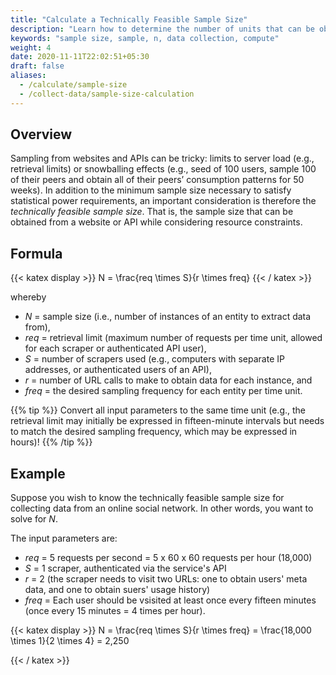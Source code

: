 ```yaml
---
title: "Calculate a Technically Feasible Sample Size"
description: "Learn how to determine the number of units that can be obtained from a website or API."
keywords: "sample size, sample, n, data collection, compute"
weight: 4
date: 2020-11-11T22:02:51+05:30
draft: false
aliases:
  - /calculate/sample-size
  - /collect-data/sample-size-calculation
---
```


## Overview
Sampling from websites and APIs can be tricky: limits to server load (e.g., retrieval limits) or snowballing effects (e.g., seed of 100 users, sample 100 of their peers and obtain all of their peers’ consumption patterns for 50 weeks). In addition to the minimum sample size necessary to satisfy statistical power requirements, an important consideration is therefore the *technically feasible sample size*. That is, the sample size that can be obtained from a website or API while considering resource constraints.


## Formula
{{< katex display  >}}
N = \frac{req \times S}{r \times freq}
{{< / katex >}}

whereby
- $N$ = sample size (i.e., number of instances of an entity to extract data from),
- $req$ = retrieval limit (maximum number of requests per time unit, allowed for each scraper or authenticated API user),
- $S$ = number of scrapers used (e.g., computers with separate IP addresses, or authenticated users of an API),
- $r$ = number of URL calls to make to obtain data for each instance, and
- $freq$ = the desired sampling frequency for each entity per time unit.

{{% tip %}}
Convert all input parameters to the same time unit (e.g., the retrieval limit may initially be expressed in fifteen-minute intervals but needs to match the desired sampling frequency, which may be expressed in hours)!
{{% /tip %}}


## Example
Suppose you wish to know the technically feasible sample size for collecting data from an online social network. In other words, you want to solve for $N$.

The input parameters are:

- $req$ = 5 requests per second = 5 x 60 x 60 requests per hour (18,000)
- $S$ = 1 scraper, authenticated via the service's API
- $r$ = 2 (the scraper needs to visit two URLs: one to obtain users' meta data, and one to obtain suers' usage history)
- $freq$ = Each user should be vsisited at least once every fifteen minutes (once every 15 minutes = 4 times per hour).

{{< katex display  >}}
N = \frac{req \times S}{r \times freq} = \frac{18,000 \times 1}{2 \times 4} = 2,250

{{< / katex >}}
